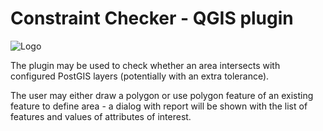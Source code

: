 Constraint Checker - QGIS plugin
================================

![Logo](https://raw.githubusercontent.com/lutraconsulting/qgis-constraint-checker-plugin/master/ConstraintChecker/checker_config_32.png)

The plugin may be used to check whether an area intersects with configured PostGIS layers (potentially with an extra tolerance).

The user may either draw a polygon or use polygon feature of an existing feature to define area - a dialog with report will be shown with the list of features and values of attributes of interest.

